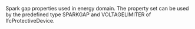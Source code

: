 Spark gap properties used in energy domain. The property set can be used by the predefined type SPARKGAP and VOLTAGELIMITER of IfcProtectiveDevice.
